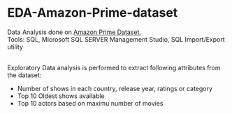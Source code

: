 # EDA-Amazon-Prime-dataset
Data Analysis done on [Amazon Prime Dataset.](https://www.kaggle.com/datasets/shivamb/amazon-prime-movies-and-tv-shows)
<br /> Tools: SQL, Microsoft SQL SERVER Management Studio, SQL Import/Export utility

<br /> Exploratory Data analysis is performed to extract following attributes from the dataset:
 * Number of shows in each country, release year, ratings or category
 * Top 10 Oldest shows available 
 * Top 10 actors based on maximu number of movies
